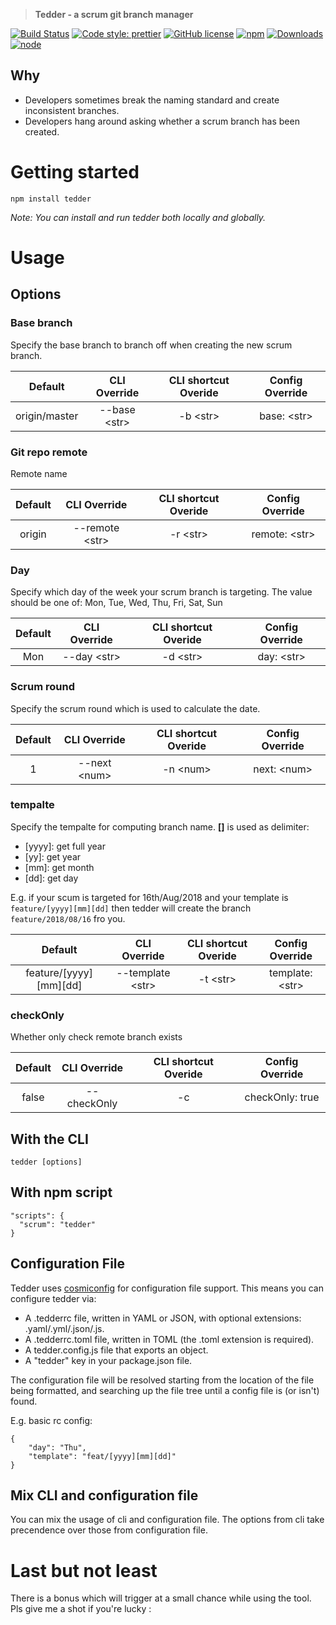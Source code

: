 > **Tedder - a scrum git branch manager**

[![Build Status](https://travis-ci.com/n0ruSh/tedder.svg?branch=master)](https://travis-ci.com/n0ruSh/tedder)
[![Code style: prettier](https://img.shields.io/badge/code_style-prettier-ff69b4.svg?style=flat-square)](https://github.com/prettier/prettier)
[![GitHub license](https://img.shields.io/badge/license-MIT-blue.svg)](https://github.com/n0ruSh/tedder/blob/master/LICENSE)
[![npm](https://img.shields.io/badge/version-1.0.5-orange.svg)](https://www.npmjs.com/package/tedder)
[![Downloads](https://img.shields.io/npm/dm/tedder.svg)](https://npmcharts.com/compare/tedder?minimal=true)
[![node](https://img.shields.io/badge/node-%3E%3D8-blue.svg)](https://nodejs.org/en/)

## Why

- Developers sometimes break the naming standard and create inconsistent branches.
- Developers hang around asking whether a scrum branch has been created.

# Getting started

```
npm install tedder
```

_Note: You can install and run tedder both locally and globally._

# Usage

## Options

### Base branch

Specify the base branch to branch off when creating the new scrum branch.

|    Default    |  CLI Override  | CLI shortcut Overide | Config Override |
| :-----------: | :------------: | :------------------: | :-------------: |
| origin/master | --base \<str\> |      -b \<str\>      |  base: \<str\>  |

### Git repo remote

Remote name

| Default |   CLI Override   | CLI shortcut Overide | Config Override |
| :-----: | :--------------: | :------------------: | :-------------: |
| origin  | --remote \<str\> |      -r \<str\>      | remote: \<str\> |

### Day

Specify which day of the week your scrum branch is targeting. The value should be one of: Mon, Tue, Wed, Thu, Fri, Sat, Sun

| Default | CLI Override  | CLI shortcut Overide | Config Override |
| :-----: | :-----------: | :------------------: | :-------------: |
|   Mon   | --day \<str\> |      -d \<str\>      |  day: \<str\>   |

### Scrum round

Specify the scrum round which is used to calculate the date.

| Default |  CLI Override  | CLI shortcut Overide | Config Override |
| :-----: | :------------: | :------------------: | :-------------: |
|    1    | --next \<num\> |      -n \<num\>      |  next: \<num\>  |

### tempalte

Specify the tempalte for computing branch name. **\[\]** is used as delimiter:

- \[yyyy\]: get full year
- \[yy\]: get year
- \[mm\]: get month
- \[dd\]: get day

E.g. if your scum is targeted for 16th/Aug/2018 and your template is `feature/[yyyy][mm][dd]` then tedder will create the branch `feature/2018/08/16` fro you.

|           Default            |    CLI Override    | CLI shortcut Overide |  Config Override  |
| :--------------------------: | :----------------: | :------------------: | :---------------: |
| feature/\[yyyy\]\[mm\]\[dd\] | --template \<str\> |      -t \<str\>      | template: \<str\> |

### checkOnly

Whether only check remote branch exists

| Default | CLI Override | CLI shortcut Overide | Config Override |
| :-----: | :----------: | :------------------: | :-------------: |
|  false  | --checkOnly  |          -c          | checkOnly: true |

## With the CLI

```
tedder [options]
```

## With npm script

```
"scripts": {
  "scrum": "tedder"
}
```

## Configuration File

Tedder uses [cosmiconfig](https://github.com/davidtheclark/cosmiconfig) for configuration file support. This means you can configure tedder via:

- A .tedderrc file, written in YAML or JSON, with optional extensions: .yaml/.yml/.json/.js.
- A .tedderrc.toml file, written in TOML (the .toml extension is required).
- A tedder.config.js file that exports an object.
- A "tedder" key in your package.json file.

The configuration file will be resolved starting from the location of the file being formatted, and searching up the file tree until a config file is (or isn't) found.

E.g. basic rc config:

```
{
    "day": "Thu",
    "template": "feat/[yyyy][mm][dd]"
}
```

## Mix CLI and configuration file

You can mix the usage of cli and configuration file. The options from cli take precendence over those from configuration file.

# Last but not least

There is a bonus which will trigger at a small chance while using the tool. Pls give me a shot if you're lucky :

